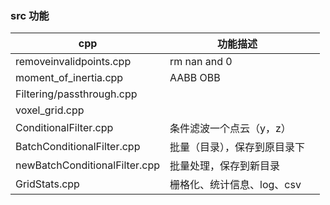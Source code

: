 ### src 功能

| cpp                           | 功能描述                     |      |
| ----------------------------- | ---------------------------- | ---- |
| removeinvalidpoints.cpp       | rm nan and 0                 |      |
| moment_of_inertia.cpp         | AABB OBB                     |      |
| Filtering/passthrough.cpp     |                              |      |
| voxel_grid.cpp                |                              |      |
| ConditionalFilter.cpp         | 条件滤波一个点云（y，z）     |      |
| BatchConditionalFilter.cpp    | 批量（目录），保存到原目录下 |      |
| newBatchConditionalFilter.cpp | 批量处理，保存到新目录       |      |
| GridStats.cpp                 | 栅格化、统计信息、log、csv   |      |


